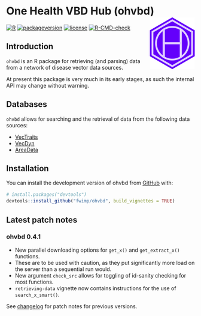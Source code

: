 
<!-- force push by editing this number: 48 -->
<!-- README.md is generated from README.Rmd. Please edit that file -->
<!-- Build with devtools::build_readme() -->

# One Health VBD Hub (ohvbd) <a href="https://fwimp.github.io/ohvbd/"><img src="man/figures/logo-2.png" align="right" width="120" alt="ohvbd website" /></a>

<!-- # One Health VBD Hub - R Package -->
<!-- badges: start -->

[![R](https://img.shields.io/badge/R%3E%3D-4.0-6666ff.svg?style=for-the-badge)](https://cran.r-project.org/)
[![packageversion](https://img.shields.io/badge/Package%20version-0.4.1-orange.svg?style=for-the-badge)](commits/master)
[![license](https://img.shields.io/badge/license-GPL--3-blue.svg?style=for-the-badge)](https://www.gnu.org/licenses/gpl-3.0.en.html)
[![R-CMD-check](https://github.com/fwimp/ohvbd/actions/workflows/R-CMD-check.yaml/badge.svg)](https://github.com/fwimp/ohvbd/actions/workflows/R-CMD-check.yaml)
<!-- badges: end -->

## Introduction

`ohvbd` is an R package for retrieving (and parsing) data from a network
of disease vector data sources.

At present this package is very much in its early stages, as such the
internal API may change without warning.

## Databases

`ohvbd` allows for searching and the retrieval of data from the
following data sources:

- [VecTraits](https://vectorbyte.crc.nd.edu/vectraits-explorer)
- [VecDyn](https://vectorbyte.crc.nd.edu/vecdyn-datasets)
- [AreaData](https://pearselab.github.io/areadata/)

## Installation

You can install the development version of ohvbd from
[GitHub](https://github.com/fwimp/ohvbd) with:

``` r
# install.packages("devtools")
devtools::install_github("fwimp/ohvbd", build_vignettes = TRUE)
```

## Latest patch notes

<!-- These are auto-pulled from NEWS.md  -->

### ohvbd 0.4.1

- New parallel downloading options for `get_x()` and `get_extract_x()`
  functions.
- These are to be used with caution, as they put significantly more load
  on the server than a sequential run would.
- New argument `check_src` allows for toggling of id-sanity checking for
  most functions.
- `retrieving-data` vignette now contains instructions for the use of
  `search_x_smart()`.

See [changelog](https://fwimp.github.io/ohvbd/news/index.html) for patch
notes for previous versions.
